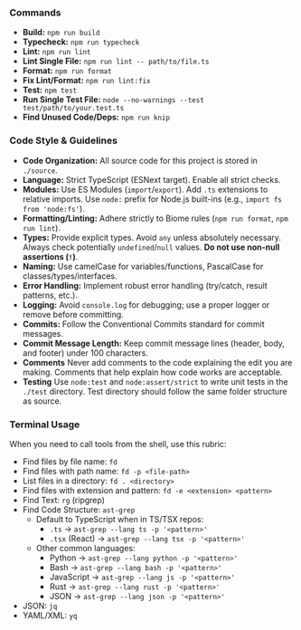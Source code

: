 ### Commands

- **Build:** `npm run build`
- **Typecheck:** `npm run typecheck`
- **Lint:** `npm run lint`
- **Lint Single File:** `npm run lint -- path/to/file.ts`
- **Format:** `npm run format`
- **Fix Lint/Format:** `npm run lint:fix`
- **Test:** `npm test`
- **Run Single Test File:** `node --no-warnings --test test/path/to/your.test.ts`
- **Find Unused Code/Deps:** `npm run knip`

### Code Style & Guidelines

- **Code Organization:** All source code for this project is stored in `./source`.
- **Language:** Strict TypeScript (ESNext target). Enable all strict checks.
- **Modules:** Use ES Modules (`import`/`export`). Add `.ts` extensions to relative imports. Use `node:` prefix for Node.js built-ins (e.g., `import fs from 'node:fs'`).
- **Formatting/Linting:** Adhere strictly to Biome rules (`npm run format`, `npm run lint`).
- **Types:** Provide explicit types. Avoid `any` unless absolutely necessary. Always check potentially `undefined`/`null` values. **Do not use non-null assertions (`!`)**.
- **Naming:** Use camelCase for variables/functions, PascalCase for classes/types/interfaces.
- **Error Handling:** Implement robust error handling (try/catch, result patterns, etc.).
- **Logging:** Avoid `console.log` for debugging; use a proper logger or remove before committing.
- **Commits:** Follow the Conventional Commits standard for commit messages.
- **Commit Message Length:** Keep commit message lines (header, body, and footer) under 100 characters.
- **Comments** Never add comments to the code explaining the edit you are making. Comments that help explain how code works are acceptable.
- **Testing** Use `node:test` and `node:assert/strict` to write unit tests in the `./test` directory. Test directory should follow the same folder structure as source.

### Terminal Usage
When you need to call tools from the shell, use this rubric:

- Find files by file name: `fd`
- Find files with path name: `fd -p <file-path>`
- List files in a directory: `fd . <directory>`
- Find files with extension and pattern: `fd -e <extension> <pattern>`
- Find Text: `rg` (ripgrep)
- Find Code Structure: `ast-grep`
  - Default to TypeScript when in TS/TSX repos:
    - `.ts` → `ast-grep --lang ts -p '<pattern>'`
    - `.tsx` (React) → `ast-grep --lang tsx -p '<pattern>'`
  - Other common languages:
    - Python → `ast-grep --lang python -p '<pattern>'`
    - Bash → `ast-grep --lang bash -p '<pattern>'`
    - JavaScript → `ast-grep --lang js -p '<pattern>'`
    - Rust → `ast-grep --lang rust -p '<pattern>'`
    - JSON → `ast-grep --lang json -p '<pattern>'`
- JSON: `jq`
- YAML/XML: `yq`
